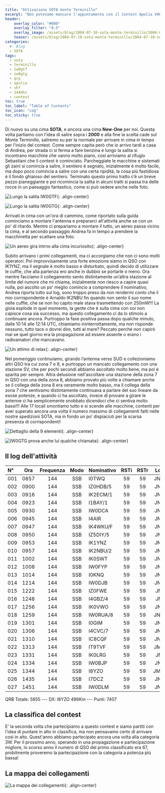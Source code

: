 ```yaml
---
title: "Attivazione SOTA monte Terminillo"
excerpt: "Non potevamo mancare l'appuntamento con il Contest Apulia VHF QRP"
header: 
    overlay_color: "#000"
    overlay_filter: "0.5"
    overlay_image: /assets/blog/2004-07-10-sota-monte-terminillo/2004-07-10-sota-monte-terminillo-teaser.jpg
    teaser: /assets/blog/2004-07-10-sota-monte-terminillo/2004-07-10-sota-monte-terminillo-teaser.jpg
categories:
  #- Blog
  - SOTA
tags:
  - sota
  - terminillo
  - iw0gtf
  - iw0gtg
  - qrp
  - apulia
  - vhf
  - 144mhz
  - contest
toc: true
toc_label: "Table of Contents"
toc_icon: "cog"
toc_sticky: true
---
```


Di nuovo su una cima **SOTA**, e ancora una cima **New-One** per noi. Questa volta partiamo con l'idea di salire sopra i **2000** e alla fine la scelta cade sul Monte Terminillo, saliremo su per la normale per arrivare in cima in tempo per l'inizio del contest. Come sempre capita però che io arrivo tardi a casa di Andrea, per strada ci si ferma a fare benzina e lungo la salita si incontrano macchine che vanno molto piano, così arriviamo al rifugio Sebastiani che il contest è cominciato. Parcheggiate le macchine e sistemati gli zaini si comincia a salire, il sentiero è segnato, inizialmente è molto facile, ma dopo poco comincia a salire con una certa ripidità, la cosa più fastidiosa è il fondo ghiaioso del sentiero. Terminato questo primo tratto c’è un breve pezzo pianeggiante e poi ricomincia la salita in alcuni tratti si passa tra delle rocce in un paesaggio fantastico, come si può vedere anche nelle foto.

![Lungo la salita IW0GTF](/assets/blog/2004-07-10-sota-monte-terminillo/2004-07-10-sota-monte-terminillo-01.jpg){: .align-center}

![Lungo la salita IW0GTG](/assets/blog/2004-07-10-sota-monte-terminillo/2004-07-10-sota-monte-terminillo-02.jpg){: .align-center}

Arrivati in cima con un'ora di cammino, come riportato sulla guida cominciamo a montare l'antenna e prepararci all'attività anche se con un po' di ritardo. Mentre ci prepariamo a montare il tutto, un aereo passa vicino la cima, e al secondo passaggio Andrea fa in tempo a prendere la macchinetta per scattare una foto.

![Un aereo gira intrno alla cima incuriosito](/assets/blog/2004-07-10-sota-monte-terminillo/2004-07-10-sota-monte-terminillo-03.jpg){: .align-center}

Subito arrivano i primi collegamenti, ma ci accorgiamo che non ci sono molti operatori. Poi improvvisamente una forte emozione siamo in QSO con IK1YNZ, ma il segnale è molto basso e disturbato, quindi decido di utilizzare le cuffie, che alla partenza ero anche in dubbio se portarle o meno. Ora mentre facciamo il collegamento sento distintamente un’altra stazione al limite del rumore che mi chiama, inizialmente non riesco a capire quasi nulla, poi ascolto un po’ meglio comincio a comprendere il nominativo, Andrea riporta tutto sul log, sono troppo preso da non rendermi conto che il mio corrispondente è Arnaldo IK2NBU fin quando non sento il suo nome nelle cuffie, che se non ho capito male stava trasmettendo con 250mW!!! La gioia esplode in quel momento, la gente che è sulla cima con noi non capisce cosa sia successo, ma questo collegamento ci da lo stimolo a continuare ancora. Purtroppo la fase positiva passa dopo qualche minuto, dalle 10:14 alle 12:14 UTC, chiamiamo ininterrottamente, ma non risponde nessuno, tutto tace o dovrei dire, tutti al mare? Peccato perché non capirò mai se quel giorno era la propagazione ad essere assente o erano i radioamatori che mancavano.

![Un attimo di relax](/assets/blog/2004-07-10-sota-monte-terminillo/2004-07-10-sota-monte-terminillo-04.jpg){: .align-center}

Nel pomeriggio continuiamo, girando l’antenna verso SUD e collezioniamo altri QSO tra cui zona 7 e 9, e purtroppo un mancato collegamento con una stazione SV, che per pochi secondi abbiamo ascoltato molto bene, ma poi è sparita per sempre. Altra delusione nell'ascoltare una stazione della zona 7 in QSO con una della zona 8, abbiamo provato più volte a chiamare anche se il collega della zona 8 era veramente molto basso, ma il collega della zona 7 che sentivamo distintamente continuava a parlare del suo lineare da esose potenze, e quando ci ha ascoltato, invece di provare a girare le antenne ci ha semplicemente snobbato dicendoci che ci sentiva molto bassi!!!
Alle 17 locali smontiamo tutto e si scende alle macchine, contenti per aver superato ancora una volta il numero massimo di collegamenti fatti nelle nostre spedizioni SOTA, ma in fondo un po’ dispiaciuti per la scarsa presenza di corrispondenti!

![Dettaglio della 9 elementi](/assets/blog/2004-07-10-sota-monte-terminillo/2004-07-10-sota-monte-terminillo-05.jpg){: .align-center}

![IW0GTG prova anche lui qualche chiamata](/assets/blog/2004-07-10-sota-monte-terminillo/2004-07-10-sota-monte-terminillo-06.jpg){: .align-center}

## Il log dell'attività

|N°|Ora|Frequenza|Modo|Nominativo|RSTi|RSTr|Locator|QRB|
|:---|:---:|:---:|:---:|:---|:---:|:---:|:---:|---:|
|001|0857|144|SSB|I0TWQ|59|59|JN61BW|91|
|002|0900|144|SSB|IZ0HDB/5|59|59|JN52OK|144|
|003|0916|144|SSB|IK2ECM/1|59|59|JN44GK|418|
|004|0923|144|SSB|I1BAY/1|59|59|JN33UX|458|
|005|0930|144|SSB|IW0DCA|59|59|JN62AH|78|
|006|0945|144|SSB|I4AIR|59|59|JN54TU|285|
|007|0947|144|SSB|IK4WKU/F|59|59|JN34UB|461|
|008|0950|144|SSB|IZ5DIY/5|59|59|JN54LB|239|
|009|0953|144|SSB|IK1YNZ|59|59|JN33UT|452|
|010|0957|144|SSB|IK2NBU/2|59|59|JN45XS|437|
|011|1002|144|SSB|IK0SWT|59|59|JN61GV|73|
|012|1008|144|SSB|IW0FYP|59|59|JN61EX|74|
|013|1014|144|SSB|I0KNQ|59|59|JN61FU|81|
|014|1214|144|SSB|IW0DJB|59|59|JN61GV|73|
|015|1222|144|SSB|IZ0FWE|59|59|JN62IQ|31|
|016|1248|144|SSB|I4GBZ/4|59|59|JN54DI|300|
|017|1256|144|SSB|IK0VWO|59|59|JN62LH|19|
|018|1259|144|SSB|IW0RUA/8|59|59|JN61WC|171|
|019|1301|144|SSB|I0GIM|59|59|JN63EC|84|
|020|1306|144|SSB|I4CVC/7|59|59|JN71SU|224|
|021|1310|144|SSB|IC8CQF|59|59|JN70CN|237|
|022|1313|144|SSB|IT9TVF|59|59|JM68OD|482|
|023|1331|144|SSB|IK0LRG|59|59|JN61IV|68|
|024|1334|144|SSB|IW0BJP|59|59|JN62EK|48|
|025|1344|144|SSB|I8YZO|59|59|JM78WO|496|
|026|1435|144|SSB|I7DCZ|59|59|JN71VT|246|
|027|1451|144|SSB|IW0DLM|59|59|JN61EU|85|

QRB Totale: 5855 --- DX: I8YZO 496Km --- Punti: 7407

## La classifica del contest

E' la seconda volta che partecipiamo a questo contest e siamo partiti con l'idea di puntare in alto in classifica, ma non pensavamo certo di arrivare così in alto. Quest'anno abbiamo partecipato ancora una volta alla categoria 3W. Per il prossimo anno, sperando in una propagazione e partecipazione migliore, lo scorso anno il numero di QSO del primo classificato era 67, probilmente proveremo la partecipazione con la categoria a potenza più bassa!

## La mappa dei collegamenti

![La mappa dei collegamenti](/assets/blog/2004-07-10-sota-monte-terminillo/2004-07-10-sota-monte-terminillo-07.jpg){: .align-center}
